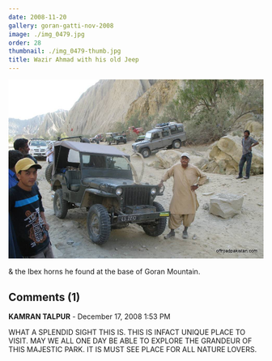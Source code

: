 ```yaml
---
date: 2008-11-20
gallery: goran-gatti-nov-2008
image: ./img_0479.jpg
order: 28
thumbnail: ./img_0479-thumb.jpg
title: Wazir Ahmad with his old Jeep
---
```


![Wazir Ahmad with his old Jeep](./img_0479.jpg)

& the Ibex horns he found at the base of Goran Mountain.

<div id="comments">

## Comments (1)

<div id="comment">

**KAMRAN TALPUR** - December 17, 2008  1:53 PM

WHAT A SPLENDID SIGHT THIS IS. THIS IS INFACT UNIQUE PLACE TO VISIT. MAY WE ALL ONE DAY BE ABLE TO EXPLORE THE GRANDEUR OF THIS MAJESTIC PARK. IT IS MUST SEE PLACE FOR ALL NATURE LOVERS.

</div>

</div>